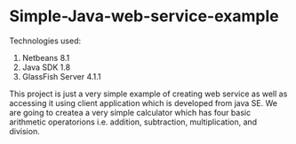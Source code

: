 # Simple-Java-web-service-example

Technologies used:
1. Netbeans 8.1
2. Java SDK 1.8
3. GlassFish Server 4.1.1

This project is just a very simple example of creating web service as well as accessing it using client application which is developed from java SE. 
We are going to createa a very simple calculator which has four basic arithmetic operatorions i.e. addition, subtraction, multiplication, and division. 
